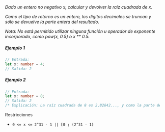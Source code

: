 _Dado un entero no negativo x, calcular y devolver la raíz cuadrada de x._

_Como el tipo de retorno es un entero, los dígitos decimales se truncan y sólo se devuelve la parte entera del resultado._

_Nota: No está permitido utilizar ninguna función u operador de exponente incorporado, como pow(x, 0.5) o x \*\* 0.5._

##### Ejemplo 1

```typescript
// Entrada:
let x: number = 4;
// Salida: 2
```

##### Ejemplo 2

```typescript
// Entrada:
let x: number = 8;
// Salida: 2
/* Explicación: La raíz cuadrada de 8 es 2,82842..., y como la parte decimal está truncada, se devuelve 2. */
```

Restricciones

-   `0 <= x <= 2^31 - 1 || [0 ; (2^31 - 1)`
